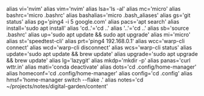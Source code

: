 alias vi='nvim'
alias vim='nvim'
alias lsa='ls -al'
alias mc='micro'
alias bashrc='micro .bashrc'
alias bashalias='micro .bash_aliases'
alias gs='git status'
alias pg='ping4 -i 5 google.com'
alias pacs='apt search'
alias install='sudo apt install'
alias 'cd..'='cd ..'
alias '..'='cd ..'
alias sb='source .bashrc'
alias up='sudo apt update && sudo apt upgrade'
alias mi='micro'
alias st='speedtest-cli'
alias prt='ping4 192.168.0.1'
alias wcc='warp-cli connect'
alias wcd='warp-cli disconnect'
alias wcs='warp-cli status'
alias update='sudo apt update && brew update'
alias upgrade='sudo apt upgrade && brew update'
alias lg='lazygit'
alias mkdp='mkdir -p'
alias panas='curl wttr.in'
alias mati='conda deactivate'
alias dots='cd .config/home-manager'
alias homeconf='cd .config/home-manager'
alias config='cd .config'
alias hmsf='home-manager switch --flake .'
alias notes='cd ~/projects/notes/digital-garden/content'
